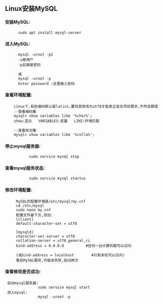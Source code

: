 ## Linux安装MySQL

#### 安装MySQL:  
          sudo apt install mysql-server

#### 进入MySQL:
          mysql -uroot -p1
          -u是用户
          -p后面是密码

          或
          mysql -uroot -p
          Enter password :这里输入密码

#### 查看环境配置:
        Linux下,有些编码默认是latin1,要将其修改为utf8才能真正适合项目需求,不然会报错
        --查看编码集
        mysql> show variables like '%char%';
        show:显示   VARIABLES:变量   LIKE:环境匹配

        --查看校对集
        mysql> show variables like '%colla%';

#### 停止mysql服务器:
               sudo service mysql stop

#### 查看mysql服务状态:
               sudo service mysql startus

#### 修改环境配置:
         MySQL的配置环境是/etc/mysql/my.cnf
         cd /etc/mysql
         sudo nano my.cnf
         配置文件最下方,添加:
         [client]
         default-character-set = utf8

         [mysqld]
         character-set-server = utf8
         collation-server = utf8_general_ci
         bind-address = 0.0.0.0          #任何一台计算机都可以访问

         (或bind-address = localhost        #只有本机可以访问)
         重启MySQL服务,可能会失败,启动两次

#### 查看修改是否成功:
     启动mysql服务器:
                   sudo service mysql start
     进入mysql:                 
                   mysql -uroot -p
